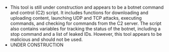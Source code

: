 - This tool is still under construction and appears to be a botnet command and control (C2) script. It includes functions for downloading and uploading content, launching UDP and TCP attacks, executing commands, and checking for commands from the C2 server. The script also contains variables for tracking the status of the botnet, including a stop command and a list of leaked IDs. However, this tool appears to be malicious and should not be used.
- UNDER CONSTRUCTION
